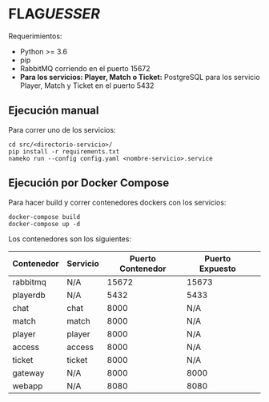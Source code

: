 # FLAG*UESSER*

Requerimientos:

* Python >= 3.6
* pip
* RabbitMQ corriendo en el puerto 15672
* **Para los servicios: Player, Match o Ticket:** PostgreSQL para los servicio Player, Match y Ticket en el puerto 5432

## Ejecución manual

Para correr uno de los servicios:

```
cd src/<directorio-servicio>/
pip install -r requirements.txt
nameko run --config config.yaml <nombre-servicio>.service
```

## Ejecución por Docker Compose

Para hacer build y correr contenedores dockers con los servicios:

```
docker-compose build
docker-compose up -d
```

Los contenedores son los siguientes:

| **Contenedor** | **Servicio** | **Puerto Contenedor** | **Puerto Expuesto** |   |
|----------------|--------------|-----------------------|---------------------|---|
| rabbitmq       | N/A          | 15672                 | 15673               |   |
| playerdb       | N/A          | 5432                  | 5433                |   |
| chat           | chat         | 8000                  | N/A                 |   |
| match          | match        | 8000                  | N/A                 |   |
| player         | player       | 8000                  | N/A                 |   |
| access         | access       | 8000                  | N/A                 |   |
| ticket         | ticket       | 8000                  | N/A                 |   |
| gateway        | N/A          | 8000                  | 8000                |   |
| webapp         | N/A          | 8080                  | 8080                |   | 
